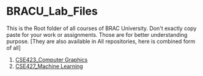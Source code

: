 # BRACU_Lab_Files
This is the Root folder of all courses of BRAC University. Don't exactly copy paste for your work or assignments. Those are for better understanding purpose. [They are also available in All repositories, here is combined form of all]

1. [CSE423_Computer Graphics](https://github.com/ashok-lamichhane/Computer_Graphics_CSE423_Lab_Files)
2. [CSE427_Machine Learning](https://github.com/ashok-lamichhane/CSE427_ML_Lab_Files)
   

